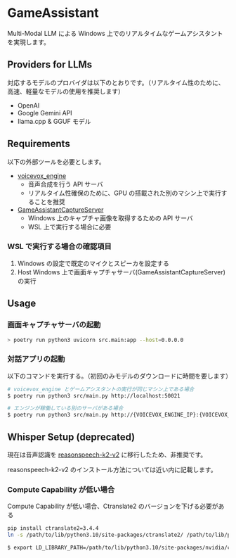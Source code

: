 # GameAssistant
Multi-Modal LLM による Windows 上でのリアルタイムなゲームアシスタントを実現します。

## Providers for LLMs
対応するモデルのプロバイダは以下のとおりです。（リアルタイム性のために、高速、軽量なモデルの使用を推奨します）
- OpenAI
- Google Gemini API
- llama.cpp & GGUF モデル

## Requirements
以下の外部ツールを必要とします。
- [voicevox_engine](https://github.com/VOICEVOX/voicevox_engine)
  - 音声合成を行う API サーバ
  - リアルタイム性確保のために、GPU の搭載された別のマシン上で実行することを推奨
- [GameAssistantCaptureServer](https://github.com/pacificbelt30/GameAssistantCaptureServer)
  - Windows 上のキャプチャ画像を取得するための API サーバ
  - WSL 上で実行する場合に必要

### WSL で実行する場合の確認項目
1. Windows の設定で既定のマイクとスピーカを設定する
2. Host Windows 上で画面キャプチャサーバ(GameAssistantCaptureServer)の実行

## Usage
### 画面キャプチャサーバの起動
```bash
> poetry run python3 uvicorn src.main:app --host=0.0.0.0
```

### 対話アプリの起動
以下のコマンドを実行する。（初回のみモデルのダウンロードに時間を要します）
```bash
# voicevox_engine とゲームアシスタントの実行が同じマシン上である場合
$ poetry run python3 src/main.py http://localhost:50021

# エンジンが稼働している別のサーバがある場合
$ poetry run python3 src/main.py http://{VOICEVOX_ENGINE_IP}:{VOICEVOX_ENGINE_PORT}
```

## Whisper Setup (deprecated)
現在は音声認識を [reasonspeech-k2-v2](https://huggingface.co/reazon-research/reazonspeech-k2-v2) に移行したため、非推奨です。

reasonspeech-k2-v2 のインストール方法については近い内に記載します。

### Compute Capability が低い場合
Compute Capability が低い場合、Ctranslate2 のバージョンを下げる必要がある
```bash
pip install ctranslate2=3.4.4
ln -s /path/to/lib/python3.10/site-packages/ctranslate2/ /path/to/lib/python3.10/site-packages/ctranslate2
```

```bash
$ export LD_LIBRARY_PATH=/path/to/lib/python3.10/site-packages/nvidia/cublas/lib/:/path/to/lib/python3.10/site-packages/nvidia/cudnn/lib
```


